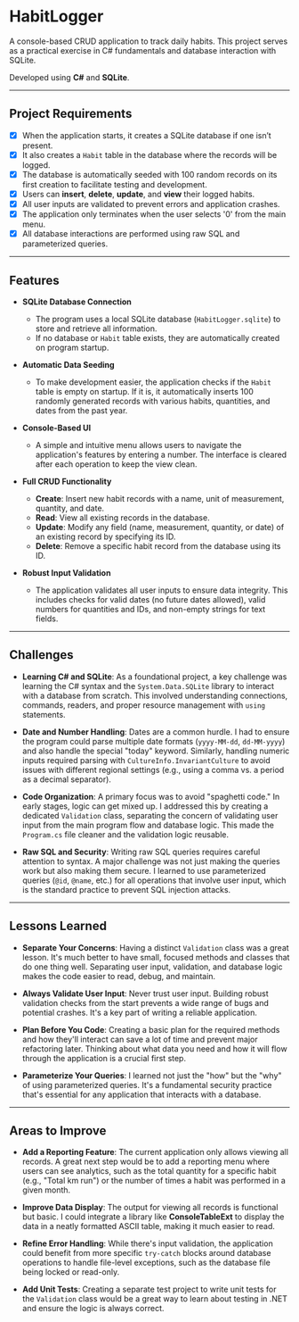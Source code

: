 # HabitLogger

A console-based CRUD application to track daily habits. This project serves as a practical exercise in C# fundamentals and database interaction with SQLite.

Developed using **C#** and **SQLite**.

***

## Project Requirements

- [x] When the application starts, it creates a SQLite database if one isn’t present.
- [x] It also creates a `Habit` table in the database where the records will be logged.
- [x] The database is automatically seeded with 100 random records on its first creation to facilitate testing and development.
- [x] Users can **insert**, **delete**, **update**, and **view** their logged habits.
- [x] All user inputs are validated to prevent errors and application crashes.
- [x] The application only terminates when the user selects '0' from the main menu.
- [x] All database interactions are performed using raw SQL and parameterized queries.

***

## Features

* **SQLite Database Connection**
    * The program uses a local SQLite database (`HabitLogger.sqlite`) to store and retrieve all information.
    * If no database or `Habit` table exists, they are automatically created on program startup.

* **Automatic Data Seeding**
    * To make development easier, the application checks if the `Habit` table is empty on startup. If it is, it automatically inserts 100 randomly generated records with various habits, quantities, and dates from the past year.

* **Console-Based UI**
    * A simple and intuitive menu allows users to navigate the application's features by entering a number. The interface is cleared after each operation to keep the view clean.

* **Full CRUD Functionality**
    * **Create**: Insert new habit records with a name, unit of measurement, quantity, and date.
    * **Read**: View all existing records in the database.
    * **Update**: Modify any field (name, measurement, quantity, or date) of an existing record by specifying its ID.
    * **Delete**: Remove a specific habit record from the database using its ID.

* **Robust Input Validation**
    * The application validates all user inputs to ensure data integrity. This includes checks for valid dates (no future dates allowed), valid numbers for quantities and IDs, and non-empty strings for text fields.

***

## Challenges

* **Learning C# and SQLite**: As a foundational project, a key challenge was learning the C# syntax and the `System.Data.SQLite` library to interact with a database from scratch. This involved understanding connections, commands, readers, and proper resource management with `using` statements.

* **Date and Number Handling**: Dates are a common hurdle. I had to ensure the program could parse multiple date formats (`yyyy-MM-dd`, `dd-MM-yyyy`) and also handle the special "today" keyword. Similarly, handling numeric inputs required parsing with `CultureInfo.InvariantCulture` to avoid issues with different regional settings (e.g., using a comma vs. a period as a decimal separator).

* **Code Organization**: A primary focus was to avoid "spaghetti code." In early stages, logic can get mixed up. I addressed this by creating a dedicated `Validation` class, separating the concern of validating user input from the main program flow and database logic. This made the `Program.cs` file cleaner and the validation logic reusable.

* **Raw SQL and Security**: Writing raw SQL queries requires careful attention to syntax. A major challenge was not just making the queries work but also making them secure. I learned to use parameterized queries (`@id`, `@name`, etc.) for all operations that involve user input, which is the standard practice to prevent SQL injection attacks.

***

## Lessons Learned

* **Separate Your Concerns**: Having a distinct `Validation` class was a great lesson. It's much better to have small, focused methods and classes that do one thing well. Separating user input, validation, and database logic makes the code easier to read, debug, and maintain.

* **Always Validate User Input**: Never trust user input. Building robust validation checks from the start prevents a wide range of bugs and potential crashes. It's a key part of writing a reliable application.

* **Plan Before You Code**: Creating a basic plan for the required methods and how they'll interact can save a lot of time and prevent major refactoring later. Thinking about what data you need and how it will flow through the application is a crucial first step.

* **Parameterize Your Queries**: I learned not just the "how" but the "why" of using parameterized queries. It's a fundamental security practice that's essential for any application that interacts with a database.

***

## Areas to Improve

* **Add a Reporting Feature**: The current application only allows viewing all records. A great next step would be to add a reporting menu where users can see analytics, such as the total quantity for a specific habit (e.g., "Total km run") or the number of times a habit was performed in a given month.

* **Improve Data Display**: The output for viewing all records is functional but basic. I could integrate a library like **ConsoleTableExt** to display the data in a neatly formatted ASCII table, making it much easier to read.

* **Refine Error Handling**: While there's input validation, the application could benefit from more specific `try-catch` blocks around database operations to handle file-level exceptions, such as the database file being locked or read-only.

* **Add Unit Tests**: Creating a separate test project to write unit tests for the `Validation` class would be a great way to learn about testing in .NET and ensure the logic is always correct.
